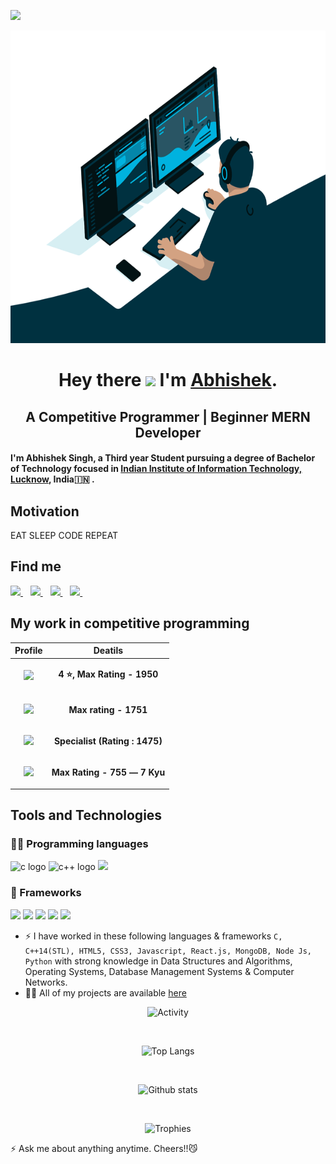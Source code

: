 <link href="https://fonts.googleapis.com/css2?family=Roboto:wght@300&display=swap" rel="stylesheet">

![](https://visitor-badge.glitch.me/badge?page_id=Mrhb787.Mrhb787)

<p align="center">
<img src="https://github.com/Mrhb787/Mrhb787/blob/main/code.gif" height="500px"> 
</p>

<div align="center">
  
# Hey there <img src="https://media.giphy.com/media/hvRJCLFzcasrR4ia7z/giphy.gif" width="25px"> I'm [Abhishek](https://github.com/Mrhb787/).
## A Competitive Programmer | Beginner MERN Developer
</div>

#### I'm Abhishek Singh, a Third year Student pursuing a degree of Bachelor of Technology focused in [Indian Institute of Information Technology, Lucknow](https://iiitl.ac.in/), India:india: .

## Motivation
EAT SLEEP CODE REPEAT

## Find me 

  <a href="https://www.linkedin.com/in/abhishek-singh-90a854192/">
    <img src="https://img.shields.io/badge/linkedin-%230077B5.svg?&style=for-the-badge&logo=linkedin&logoColor=white" />
  </a>&nbsp;&nbsp;
  <a href="https://www.instagram.com/sengar24x7/">
    <img src="https://img.shields.io/badge/instagram-%23E4405F.svg?&style=for-the-badge&logo=instagram&logoColor=white" />        
  </a>&nbsp;&nbsp;
  <a href="https://github.com/Mrhb787/">
    <img src="https://img.shields.io/badge/GitHub-100000?style=for-the-badge&logo=github&logoColor=white" />        
  </a>&nbsp;&nbsp;
  <a href="mailto:Abhishekworks787@gmail.com">
    <img src="https://img.shields.io/badge/Gmail-D14836?style=for-the-badge&logo=gmail&logoColor=white"/>
  </a>&nbsp;&nbsp;
  
  
## My work in competitive programming

  | Profile | Deatils |
  | :---: | :---: |
  |<a href="https://www.codechef.com/users/mr_hitman"><img src="https://cdn.codechef.com/sites/all/themes/abessive/cc-logo.svg" width="100px"/></a> | <p> <b>4 ⭐, Max Rating - 1950 | Division 2</b><br> </p> |
  |<a href="https://www.hackerearth.com/@lit2019008"><img src="https://img.shields.io/badge/HackerEarth-%232C3454.svg?&style=for-the-badge&logo=HackerEarth&logoColor=Blue"/></a> | <p><b>Max rating - 1751</b> <br></p> |
  |<a href="https://codeforces.com/profile/Mr.HITMAN#"><img src="https://codeforces.org/s/97341/images/codeforces-logo-with-telegram.png" width="100px"/></a> | <p><b>Specialist (Rating : 1475)</b> <br></p> |
  |<a href="https://atcoder.jp/users/MrHITMAN"><img src="https://img.atcoder.jp/assets/atcoder.png"  width="40px" width="100px"/></a> | <p> <b> Max Rating - 755 ― 7 Kyu</b><br> </p> |

  
## Tools and Technologies

### 👨‍💻 Programming languages

<p>
   <img  alt="c logo" src="https://img.shields.io/badge/C-00599C?style=for-the-badge&logo=c&logoColor=white"/> 
  <img  alt="c++ logo" src="https://img.shields.io/badge/c++-%2300599C.svg?style=for-the-badge&logo=c%2B%2B&logoColor=white"/> 
  <img src="https://img.shields.io/badge/JavaScript-323330?style=for-the-badge&logo=javascript&logoColor=F7DF1E"/>
</p>

### 🚀 Frameworks
<p>
  <img src="https://img.shields.io/badge/npm-CB3837?style=for-the-badge&logo=npm&logoColor=white" />
  <img src="https://img.shields.io/badge/React-20232A?style=for-the-badge&logo=react&logoColor=61DAFB"/>
  <img src="https://img.shields.io/badge/Material%20UI-007FFF?style=for-the-badge&logo=mui&logoColor=white" />
  <img src="https://img.shields.io/badge/Font_Awesome-339AF0?style=for-the-badge&logo=fontawesome&logoColor=white"/>
  <img src="https://img.shields.io/badge/firebase-ffca28?style=for-the-badge&logo=firebase&logoColor=black" />
</p>

- ⚡️ I have worked in these following languages & frameworks `C, C++14(STL), HTML5, CSS3, Javascript, React.js, MongoDB, Node Js, Python` with strong knowledge in Data Structures and Algorithms, Operating Systems, Database Management Systems & Computer Networks.
- 👨‍💻 All of my projects are available  [here](https://github.com/Mrhb787?tab=repositories)

<div align="center">
  
  ![Activity](https://github-profile-summary-cards.vercel.app/api/cards/profile-details?username=Mrhb787&theme=vue)
  
  <br>
  
  ![Top Langs](https://github-readme-stats.vercel.app/api/top-langs/?username=Mrhb787)
  
  <br>
  
  ![Github stats](https://github-readme-stats.vercel.app/api?username=Mrhb787&show_icons=true)
  
  <br>
  
  ![Trophies](https://github-profile-trophy.vercel.app/?username=Mrhb787)
  
</div>

⚡ Ask me about anything anytime. Cheers!!:smirk_cat:
